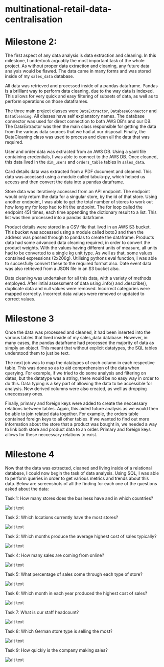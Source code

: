 # multinational-retail-data-centralisation

# Milestone 2:
The first aspect of any data analysis is data extraction and cleaning. In this milestone, I undertook arguably the most important task of the whole project. As without proper data extraction and cleaning, any future data analysis would be flawed. The data came in many forms and was stored inside of my `sales_data` database. 

All data was retrieved and processed inside of a pandas dataframe. Pandas is a brilliant way to perform data cleaning, due to the way data is indexed. This allows for very quick and easy filtering of subsets of data, as well as to perform operations on those dataframes.

The three main project classes were `DataExtractor`, `DatabaseConnector` and `DataCleaning`. All classes have self explanatory names. The database connector was used for direct connection to both AWS DB's and our DB. The DataExtractor was then the main class responsible for getting the data from the various data sources that we had at our disposal. Finally, the DataCleaning class was used to process and clean all the data that was required.

User and order data was extracted from an AWS DB. Using a yaml file containing credentials, I was able to connect to the AWS DB. Once cleaned, this data lived in the `dim_users` and `orders_table` tables in `sales_data`.

Card details data was extracted from a PDF document and cleaned. This data was accessed using a module called tabula-py, which helped us access and then convert the data into a pandas dataframe.

Store data was iteratively accessed from an API endpoint. The endpoint would only return the data for a singular store, by the id of that store. Using another endpoint, I was able to get the total number of stores to work out how long my for loop had to hit the endpoint. The for loop called the endpoint 451 times, each time appending the dictionary result to a list. This list was then processed into a pandas dataframe. 

Product details were stored in a CSV file that lived in an AWS S3 bucket. This bucket was accessed using a module called boto3 and then the address was passed through to pandas to create the dataframe. Products data had some advanced data cleaning required, in order to convert the product weights. With the values having different units of measure, all units had to be converted to a single kg unit type. As well as that, some values contained expressions (2x200g). Utilising pythons eval function, I was able to succesfully convert these to the required format also. Date event data was also retrieved from a JSON file in an S3 bucket also.

Data cleaning was undertaken for all this data, with a variety of methods employed. After intial assessment of data using .info() and .describe(), duplicate data and null values were removed. Incorrect categories were mapped correctly. Incorrect data values were removed or updated to correct values.

# Milestone 3
Once the data was processed and cleaned, it had been inserted into the various tables that lived inside of my sales_data database. However, in many cases, the pandas dataframe had processed the majority of data as simply an object. This meant that without explicit datatypes, the SQL tables understood them to just be text. 

The next job was to map the datatypes of each column in each respective table. This was done so as to aid comprehension of the data when querying. For example, if we tried to do some analysis and filtering on dates, but the datatype was a string, there would be no easy way in order to do this. Data typing is a key part of allowing the data to be accessible for analysis. New derived columns were also created, as well as dropping uneccessary ones. 

Finally, primary and foreign keys were added to create the neccessary relations between tables. Again, this aided future analysis as we would then be able to join related data together. For example, the orders table contained foreign keys to all other tables. If we wanted to find out more information about the store that a product was bought in, we needed a way to link both store and product data to an order. Primary and foreign keys allows for these neccessary relations to exist. 

# Milestone 4
Now that the data was extracted, cleaned and living inside of a relational database, I could now begin the task of data analysis. Using SQL, I was able to perform queries in order to get various metrics and trends about this data. Below are screenshots of all the finding for each one of the questions asked about the data:

Task 1: How many stores does the business have and in which countries? 

![alt text](https://github.com/PDDhillon/multinational-retail-data-centralisation/blob/main/images/Task_1.jpg?raw=true)

Task 2: Which locations currently have the most stores? 

![alt text](https://github.com/PDDhillon/multinational-retail-data-centralisation/blob/main/images/Task_2.jpg?raw=true)

Task 3: Which months produce the average highest cost of sales typically? 

![alt text](https://github.com/PDDhillon/multinational-retail-data-centralisation/blob/main/images/Task_3.jpg?raw=true)

Task 4: How many sales are coming from online? 

![alt text](https://github.com/PDDhillon/multinational-retail-data-centralisation/blob/main/images/Task_4.jpg?raw=true)

Task 5: What percentage of sales come through each type of store? 

![alt text](https://github.com/PDDhillon/multinational-retail-data-centralisation/blob/main/images/Task_5.jpg?raw=true)

Task 6: Which month in each year produced the highest cost of sales? 

![alt text](https://github.com/PDDhillon/multinational-retail-data-centralisation/blob/main/images/Task_6.jpg?raw=true)

Task 7: What is our staff headcount?

![alt text](https://github.com/PDDhillon/multinational-retail-data-centralisation/blob/main/images/Task_7.jpg?raw=true)

Task 8: Which German store type is selling the most? 

![alt text](https://github.com/PDDhillon/multinational-retail-data-centralisation/blob/main/images/Task_8.jpg?raw=true)

Task 9: How quickly is the company making sales? 

![alt text](https://github.com/PDDhillon/multinational-retail-data-centralisation/blob/main/images/Task_9.jpg?raw=true)
